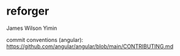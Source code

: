 # reforger

James Wilson Yimin

commit conventions (angular): https://github.com/angular/angular/blob/main/CONTRIBUTING.md